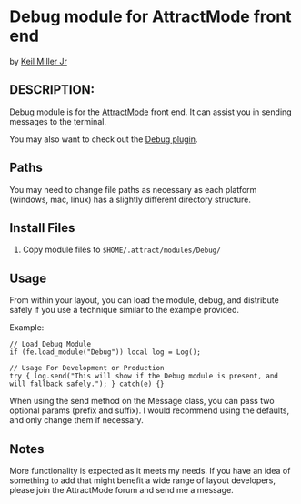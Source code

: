 # Debug module for AttractMode front end

by [Keil Miller Jr](http://keilmillerjr.com)

## DESCRIPTION:

Debug module is for the [AttractMode](http://attractmode.org) front end. It can assist you in sending messages to the terminal.

You may also want to check out the [Debug plugin](https://github.com/keilmillerjr/debug-plugin).

## Paths

You may need to change file paths as necessary as each platform (windows, mac, linux) has a slightly different directory structure.

## Install Files

1. Copy module files to `$HOME/.attract/modules/Debug/`

## Usage

From within your layout, you can load the module, debug, and distribute safely if you use a technique similar to the example provided.

Example:

```Squirrel
// Load Debug Module
if (fe.load_module("Debug")) local log = Log();

// Usage For Development or Production
try { log.send("This will show if the Debug module is present, and will fallback safely."); } catch(e) {}
```

When using the send method on the Message class, you can pass two optional params (prefix and suffix). I would recommend using the defaults, and only change them if necessary. 

## Notes

More functionality is expected as it meets my needs. If you have an idea of something to add that might benefit a wide range of layout developers, please join the AttractMode forum and send me a message.
